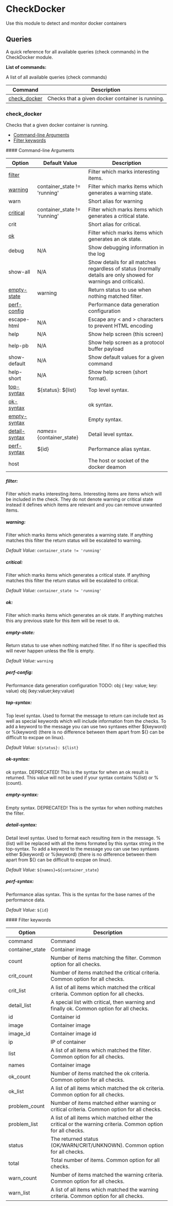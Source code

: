 # CheckDocker

Use this module to detect and monitor docker containers




## Queries

A quick reference for all available queries (check commands) in the CheckDocker module.

**List of commands:**

A list of all available queries (check commands)

| Command                       | Description                                      |
|-------------------------------|--------------------------------------------------|
| [check_docker](#check_docker) | Checks that a given docker container is running. |




### check_docker

Checks that a given docker container is running.


* [Command-line Arguments](#check_docker_options)
* [Filter keywords](#check_docker_filter_keys)





<a name="check_docker_warn"/>
<a name="check_docker_crit"/>
<a name="check_docker_debug"/>
<a name="check_docker_show-all"/>
<a name="check_docker_escape-html"/>
<a name="check_docker_help"/>
<a name="check_docker_help-pb"/>
<a name="check_docker_show-default"/>
<a name="check_docker_help-short"/>
<a name="check_docker_host"/>
<a name="check_docker_options"/>
#### Command-line Arguments


| Option                                       | Default Value                | Description                                                                                                      |
|----------------------------------------------|------------------------------|------------------------------------------------------------------------------------------------------------------|
| [filter](#check_docker_filter)               |                              | Filter which marks interesting items.                                                                            |
| [warning](#check_docker_warning)             | container_state != 'running' | Filter which marks items which generates a warning state.                                                        |
| warn                                         |                              | Short alias for warning                                                                                          |
| [critical](#check_docker_critical)           | container_state != 'running' | Filter which marks items which generates a critical state.                                                       |
| crit                                         |                              | Short alias for critical.                                                                                        |
| [ok](#check_docker_ok)                       |                              | Filter which marks items which generates an ok state.                                                            |
| debug                                        | N/A                          | Show debugging information in the log                                                                            |
| show-all                                     | N/A                          | Show details for all matches regardless of status (normally details are only showed for warnings and criticals). |
| [empty-state](#check_docker_empty-state)     | warning                      | Return status to use when nothing matched filter.                                                                |
| [perf-config](#check_docker_perf-config)     |                              | Performance data generation configuration                                                                        |
| escape-html                                  | N/A                          | Escape any < and > characters to prevent HTML encoding                                                           |
| help                                         | N/A                          | Show help screen (this screen)                                                                                   |
| help-pb                                      | N/A                          | Show help screen as a protocol buffer payload                                                                    |
| show-default                                 | N/A                          | Show default values for a given command                                                                          |
| help-short                                   | N/A                          | Show help screen (short format).                                                                                 |
| [top-syntax](#check_docker_top-syntax)       | ${status}: ${list}           | Top level syntax.                                                                                                |
| [ok-syntax](#check_docker_ok-syntax)         |                              | ok syntax.                                                                                                       |
| [empty-syntax](#check_docker_empty-syntax)   |                              | Empty syntax.                                                                                                    |
| [detail-syntax](#check_docker_detail-syntax) | ${names}=${container_state}  | Detail level syntax.                                                                                             |
| [perf-syntax](#check_docker_perf-syntax)     | ${id}                        | Performance alias syntax.                                                                                        |
| host                                         |                              | The host or socket of the docker deamon                                                                          |



<h5 id="check_docker_filter">filter:</h5>

Filter which marks interesting items.
Interesting items are items which will be included in the check.
They do not denote warning or critical state instead it defines which items are relevant and you can remove unwanted items.


<h5 id="check_docker_warning">warning:</h5>

Filter which marks items which generates a warning state.
If anything matches this filter the return status will be escalated to warning.


*Default Value:* `container_state != 'running'`

<h5 id="check_docker_critical">critical:</h5>

Filter which marks items which generates a critical state.
If anything matches this filter the return status will be escalated to critical.


*Default Value:* `container_state != 'running'`

<h5 id="check_docker_ok">ok:</h5>

Filter which marks items which generates an ok state.
If anything matches this any previous state for this item will be reset to ok.



<h5 id="check_docker_empty-state">empty-state:</h5>

Return status to use when nothing matched filter.
If no filter is specified this will never happen unless the file is empty.

*Default Value:* `warning`

<h5 id="check_docker_perf-config">perf-config:</h5>

Performance data generation configuration
TODO: obj ( key: value; key: value) obj (key:valuer;key:value)


<h5 id="check_docker_top-syntax">top-syntax:</h5>

Top level syntax.
Used to format the message to return can include text as well as special keywords which will include information from the checks.
To add a keyword to the message you can use two syntaxes either ${keyword} or %(keyword) (there is no difference between them apart from ${} can be difficult to excpae on linux).

*Default Value:* `${status}: ${list}`

<h5 id="check_docker_ok-syntax">ok-syntax:</h5>

ok syntax.
DEPRECATED! This is the syntax for when an ok result is returned.
This value will not be used if your syntax contains %(list) or %(count).


<h5 id="check_docker_empty-syntax">empty-syntax:</h5>

Empty syntax.
DEPRECATED! This is the syntax for when nothing matches the filter.


<h5 id="check_docker_detail-syntax">detail-syntax:</h5>

Detail level syntax.
Used to format each resulting item in the message.
%(list) will be replaced with all the items formated by this syntax string in the top-syntax.
To add a keyword to the message you can use two syntaxes either ${keyword} or %(keyword) (there is no difference between them apart from ${} can be difficult to excpae on linux).

*Default Value:* `${names}=${container_state}`

<h5 id="check_docker_perf-syntax">perf-syntax:</h5>

Performance alias syntax.
This is the syntax for the base names of the performance data.

*Default Value:* `${id}`


<a name="check_docker_filter_keys"/>
#### Filter keywords


| Option          | Description                                                                                                  |
|-----------------|--------------------------------------------------------------------------------------------------------------|
| command         | Command                                                                                                      |
| container_state | Container image                                                                                              |
| count           | Number of items matching the filter. Common option for all checks.                                           |
| crit_count      | Number of items matched the critical criteria. Common option for all checks.                                 |
| crit_list       | A list of all items which matched the critical criteria. Common option for all checks.                       |
| detail_list     | A special list with critical, then warning and finally ok. Common option for all checks.                     |
| id              | Container id                                                                                                 |
| image           | Container image                                                                                              |
| image_id        | Container image id                                                                                           |
| ip              | IP of container                                                                                              |
| list            | A list of all items which matched the filter. Common option for all checks.                                  |
| names           | Container image                                                                                              |
| ok_count        | Number of items matched the ok criteria. Common option for all checks.                                       |
| ok_list         | A list of all items which matched the ok criteria. Common option for all checks.                             |
| problem_count   | Number of items matched either warning or critical criteria. Common option for all checks.                   |
| problem_list    | A list of all items which matched either the critical or the warning criteria. Common option for all checks. |
| status          | The returned status (OK/WARN/CRIT/UNKNOWN). Common option for all checks.                                    |
| total           | Total number of items. Common option for all checks.                                                         |
| warn_count      | Number of items matched the warning criteria. Common option for all checks.                                  |
| warn_list       | A list of all items which matched the warning criteria. Common option for all checks.                        |




